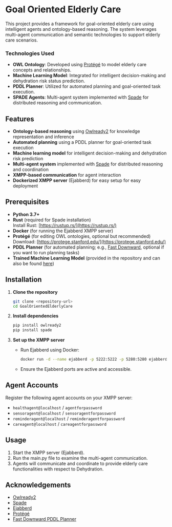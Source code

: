 # Goal Oriented Elderly Care

This project provides a framework for goal-oriented elderly care using intelligent agents and ontology-based reasoning. The system leverages multi-agent communication and semantic technologies to support elderly care scenarios.

### Technologies Used

- **OWL Ontology**: Developed using [Protégé](https://protege.stanford.edu/) to model elderly care concepts and relationships.
- **Machine Learning Model**: Integrated for intelligent decision-making and dehydration risk status prediction.
- **PDDL Planner**: Utilized for automated planning and goal-oriented task execution.
- **SPADE Agents**: Multi-agent system implemented with [Spade](https://spade-mas.readthedocs.io/en/latest/) for distributed reasoning and communication.

## Features

- **Ontology-based reasoning** using [Owlready2](https://owlready2.readthedocs.io/en/latest/) for knowledge representation and inference
- **Automated planning** using a PDDL planner for goal-oriented task execution
- **Machine learning model** for intelligent decision-making and dehydration risk prediction
- **Multi-agent system** implemented with [Spade](https://spade-mas.readthedocs.io/en/latest/) for distributed reasoning and coordination
- **XMPP-based communication** for agent interaction
- **Dockerized XMPP server** (Ejabberd) for easy setup for easy deployment

## Prerequisites

- **Python 3.7+**
- **Rust** (required for Spade installation)  
    Install Rust: [https://rustup.rs/](https://rustup.rs/)
- **Docker** (for running the Ejabberd XMPP server)
- **Protégé** (for editing OWL ontologies, optional but recommended)  
    Download: [https://protege.stanford.edu/](https://protege.stanford.edu/)
- **PDDL Planner** (for automated planning; e.g., [Fast Downward](https://www.fast-downward.org/), optional if you want to run planning tasks)
- **Trained Machine Learning Model** (provided in the repository and can also be found [here](https://colab.research.google.com/drive/1DVTupGbRvht9y42A1_a-Kq_tIcT9-nI_?usp=sharing))

## Installation

1. **Clone the repository**
     ```bash
     git clone <repository-url>
     cd GoalOrientedElderlyCare
     ```

2. **Install dependencies**
     ```bash
     pip install owlready2
     pip install spade
     ```

3. **Set up the XMPP server**
     - Run Ejabberd using Docker:
         ```bash
         docker run -d --name ejabberd -p 5222:5222 -p 5280:5280 ejabberd/ecs
         ```
     - Ensure the Ejabberd ports are active and accessible.

## Agent Accounts

Register the following agent accounts on your XMPP server:

- `healthagent@localhost` / `agentforpassword`
- `sensoragent@localhost` / `sensoragentforpassword`
- `reminderagent@localhost` / `reminderagentforpassword`
- `careagent@localhost` / `careagentforpassword`

## Usage

1. Start the XMPP server (Ejabberd).
2. Run the main.py file to examine the multi-agent communication.
3. Agents will communicate and coordinate to provide elderly care functionalities with respect to Dehydration.

## Acknowledgements

- [Owlready2](https://owlready2.readthedocs.io/en/latest/)
- [Spade](https://spade-mas.readthedocs.io/en/latest/)
- [Ejabberd](https://www.ejabberd.im/)
- [Protégé](https://protege.stanford.edu/)
- [Fast Downward PDDL Planner](https://www.fast-downward.org/)